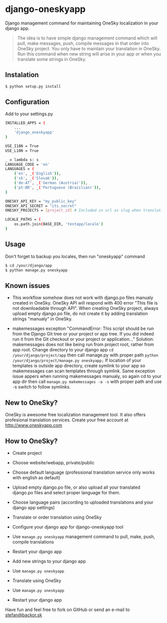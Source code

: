 django-oneskyapp
================

Django management command for maintaining OneSky localization in your django app.

>The idea is to have simple django management command which will pull, make messages, push, compile messages in that order into OneSky project. You only have to maintain your translation in OneSky. Run this command when new string will arise in your app or when you translate some strings in OneSky.

Instalation
---
```sh
$ python setup.py install
```

Configuration
---

Add to your settings.py

```sh
INSTALLED_APPS = (
    ...
    'django_oneskyapp'
)

USE_I18N = True
USE_L10N = True

_ = lambda s: s
LANGUAGE_CODE = 'en'
LANGUAGES = (
	('en', _('English')),
	('sk', _('Slovak')),
	('de-AT', _('German (Austria)')),
	('pt-BR', _('Portuguese (Brazilian)')),
)

ONESKY_API_KEY = "my_public_key"
ONESKY_API_SECRET = "its_secret"
ONESKY_PROJECTS = [project_id] # Included in url as slug when translating or in projects list

LOCALE_PATHS = (
    os.path.join(BASE_DIR, 'testapp/locale')
)

```


Usage
---
Don't forget to backup you locales, then run "oneskyapp" command
```sh
$ cd /your/django/app 
$ python manage.py oneskyapp
```

Known issues
---
- This workflow somehow does not work with django.po files manualy created in OneSky. OneSky API will respond with 400 error "This file is not downloadable through API". When creating OneSky project, always upload empty django.po file, do not create it by adding translation strings "manualy" in OneSky. 

- makemessages exception "CommandError: This script should be run from the Django Git tree or your project or app tree. If you did indeed run it from the Git checkout or your project or application..." Solution: makemessages does not like being run from project root, rather from app root. Change directory to your django app ```cd /your/django/project/app``` then call manage.py with proper path ```python /your/django/project/manage.py oneskyapp;``` If location of your templates is outside app directory, create symlink to your app so makemessages can scan templates through symlink. Same exception issue appers when running makemessages manualy, so again cd to your app dir then call ```manage.py makemessages -a -s``` with proper path and use -s switch to follow symlinks.



New to OneSky?
---
OneSky is awesome free localization management tool. It also offers profesional translation services. Create your free account at http://www.oneskyapp.com

How to OneSky?
---
- Create project
- Choose website/webapp, private/public
- Choose default language (professional translation service only works with english as default)
- Upload empty django.po file, or also upload all your translated django.po files and select proper language for them.
- Choose language pairs (according to uploaded translations and your django app settings)
- Translate or order translation using OneSky

- Configure your django app for django-oneskyapp tool
- Use ```manage.py oneskyapp``` management command to pull, make, push, compile translations
- Restart your django app

- Add new strings to your django app
- Use ```manage.py oneskyapp```
- Translate using OneSky
- Use ```manage.py oneskyapp```
- Restart your django app



Have fun and feel free to fork on GitHub or send an e-mail to stefan@backor.sk


